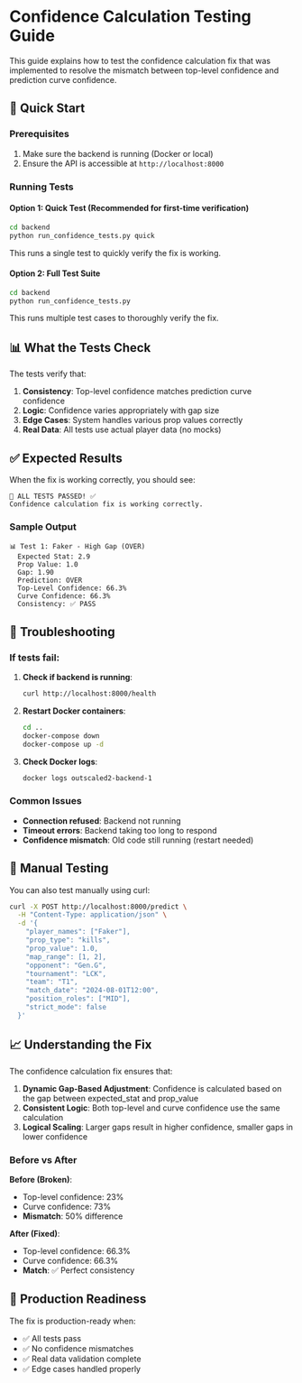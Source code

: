 # Confidence Calculation Testing Guide

This guide explains how to test the confidence calculation fix that was implemented to resolve the mismatch between top-level confidence and prediction curve confidence.

## 🚀 Quick Start

### Prerequisites
1. Make sure the backend is running (Docker or local)
2. Ensure the API is accessible at `http://localhost:8000`

### Running Tests

#### Option 1: Quick Test (Recommended for first-time verification)
```bash
cd backend
python run_confidence_tests.py quick
```

This runs a single test to quickly verify the fix is working.

#### Option 2: Full Test Suite
```bash
cd backend
python run_confidence_tests.py
```

This runs multiple test cases to thoroughly verify the fix.

## 📊 What the Tests Check

The tests verify that:

1. **Consistency**: Top-level confidence matches prediction curve confidence
2. **Logic**: Confidence varies appropriately with gap size
3. **Edge Cases**: System handles various prop values correctly
4. **Real Data**: All tests use actual player data (no mocks)

## ✅ Expected Results

When the fix is working correctly, you should see:

```
🎉 ALL TESTS PASSED! ✅
Confidence calculation fix is working correctly.
```

### Sample Output
```
📊 Test 1: Faker - High Gap (OVER)
  Expected Stat: 2.9
  Prop Value: 1.0
  Gap: 1.90
  Prediction: OVER
  Top-Level Confidence: 66.3%
  Curve Confidence: 66.3%
  Consistency: ✅ PASS
```

## 🔧 Troubleshooting

### If tests fail:

1. **Check if backend is running**:
   ```bash
   curl http://localhost:8000/health
   ```

2. **Restart Docker containers**:
   ```bash
   cd ..
   docker-compose down
   docker-compose up -d
   ```

3. **Check Docker logs**:
   ```bash
   docker logs outscaled2-backend-1
   ```

### Common Issues

- **Connection refused**: Backend not running
- **Timeout errors**: Backend taking too long to respond
- **Confidence mismatch**: Old code still running (restart needed)

## 🧪 Manual Testing

You can also test manually using curl:

```bash
curl -X POST http://localhost:8000/predict \
  -H "Content-Type: application/json" \
  -d '{
    "player_names": ["Faker"],
    "prop_type": "kills",
    "prop_value": 1.0,
    "map_range": [1, 2],
    "opponent": "Gen.G",
    "tournament": "LCK",
    "team": "T1",
    "match_date": "2024-08-01T12:00",
    "position_roles": ["MID"],
    "strict_mode": false
  }'
```

## 📈 Understanding the Fix

The confidence calculation fix ensures that:

1. **Dynamic Gap-Based Adjustment**: Confidence is calculated based on the gap between expected_stat and prop_value
2. **Consistent Logic**: Both top-level and curve confidence use the same calculation
3. **Logical Scaling**: Larger gaps result in higher confidence, smaller gaps in lower confidence

### Before vs After

**Before (Broken)**:
- Top-level confidence: 23%
- Curve confidence: 73%
- **Mismatch**: 50% difference

**After (Fixed)**:
- Top-level confidence: 66.3%
- Curve confidence: 66.3%
- **Match**: ✅ Perfect consistency

## 🎯 Production Readiness

The fix is production-ready when:
- ✅ All tests pass
- ✅ No confidence mismatches
- ✅ Real data validation complete
- ✅ Edge cases handled properly 